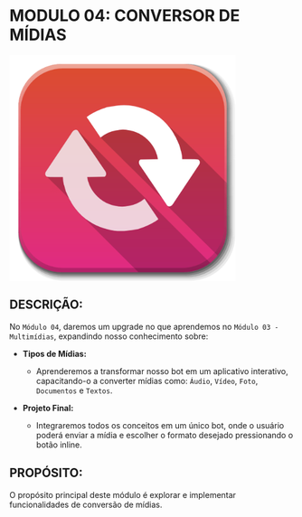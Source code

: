 # MODULO 04: CONVERSOR DE MÍDIAS 

<img src="FOTO.png" align="center" width="400"> <br>

## DESCRIÇÃO:
No `Módulo 04`, daremos um upgrade no que aprendemos no `Módulo 03 - Multimídias`, expandindo nosso conhecimento sobre:

- **Tipos de Mídias:**
  - Aprenderemos a transformar nosso bot em um aplicativo interativo, capacitando-o a converter mídias como: `Áudio`, `Vídeo`, `Foto`, `Documentos` e `Textos`.

- **Projeto Final:**
  - Integraremos todos os conceitos em um único bot, onde o usuário poderá enviar a mídia e escolher o formato desejado pressionando o botão inline.

## PROPÓSITO:
O propósito principal deste módulo é explorar e implementar funcionalidades de conversão de mídias. 

